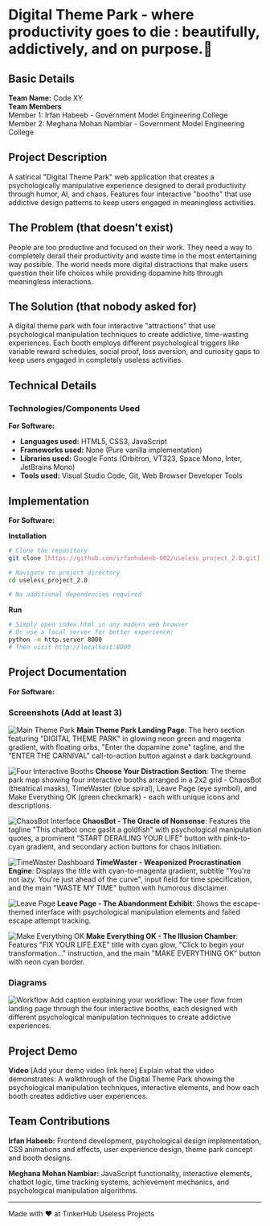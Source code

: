 # Digital Theme Park - where productivity goes to die : beautifully, addictively, and on purpose.🎯

## Basic Details
**Team Name:** Code XY  
**Team Members**  
Member 1: Irfan Habeeb - Government Model Engineering College  
Member 2: Meghana Mohan Nambiar - Government Model Engineering College

## Project Description
A satirical "Digital Theme Park" web application that creates a psychologically manipulative experience designed to derail productivity through humor, AI, and chaos. Features four interactive "booths" that use addictive design patterns to keep users engaged in meaningless activities.

## The Problem (that doesn't exist)
People are too productive and focused on their work. They need a way to completely derail their productivity and waste time in the most entertaining way possible. The world needs more digital distractions that make users question their life choices while providing dopamine hits through meaningless interactions.

## The Solution (that nobody asked for)
A digital theme park with four interactive "attractions" that use psychological manipulation techniques to create addictive, time-wasting experiences. Each booth employs different psychological triggers like variable reward schedules, social proof, loss aversion, and curiosity gaps to keep users engaged in completely useless activities.

## Technical Details

### Technologies/Components Used

**For Software:**
- **Languages used:** HTML5, CSS3, JavaScript
- **Frameworks used:** None (Pure vanilla implementation)
- **Libraries used:** Google Fonts (Orbitron, VT323, Space Mono, Inter, JetBrains Mono)
- **Tools used:** Visual Studio Code, Git, Web Browser Developer Tools

## Implementation

**For Software:**

**Installation**
```bash
# Clone the repository
git clone [https://github.com/irfanhabeeb-002/useless_project_2.0.git]

# Navigate to project directory
cd useless_project_2.0

# No additional dependencies required
```

**Run**
```bash
# Simply open index.html in any modern web browser
# Or use a local server for better experience:
python -m http.server 8000
# Then visit http://localhost:8000
```

## Project Documentation

**For Software:**

### Screenshots (Add at least 3)

![Main Theme Park](assets/main-theme-park.png) **Main Theme Park Landing Page**: The hero section featuring "DIGITAL THEME PARK" in glowing neon green and magenta gradient, with floating orbs, "Enter the dopamine zone" tagline, and the "ENTER THE CARNIVAL" call-to-action button against a dark background.

![Four Interactive Booths](assets/four-booths.png) **Choose Your Distraction Section**: The theme park map showing four interactive booths arranged in a 2x2 grid - ChaosBot (theatrical masks), TimeWaster (blue spiral), Leave Page (eye symbol), and Make Everything OK (green checkmark) - each with unique icons and descriptions.

![ChaosBot Interface](assets/chaosbot.png) **ChaosBot - The Oracle of Nonsense**: Features the tagline "This chatbot once gaslit a goldfish" with psychological manipulation quotes, a prominent "START DERAILING YOUR LIFE" button with pink-to-cyan gradient, and secondary action buttons for chaos initiation.

![TimeWaster Dashboard](assets/timewaster.png) **TimeWaster - Weaponized Procrastination Engine**: Displays the title with cyan-to-magenta gradient, subtitle "You're not lazy. You're just ahead of the curve", input field for time specification, and the main "WASTE MY TIME" button with humorous disclaimer.

![Leave Page](assets/leave-page.png) **Leave Page - The Abandonment Exhibit**: Shows the escape-themed interface with psychological manipulation elements and failed escape attempt tracking.

![Make Everything OK](assets/make-everything-ok.png) **Make Everything OK - The Illusion Chamber**: Features "FIX YOUR LIFE.EXE" title with cyan glow, "Click to begin your transformation..." instruction, and the main "MAKE EVERYTHING OK" button with neon cyan border.

### Diagrams

![Workflow](workflow-diagram.png) Add caption explaining your workflow: The user flow from landing page through the four interactive booths, each designed with different psychological manipulation techniques to create addictive experiences.

## Project Demo

**Video**
[Add your demo video link here] Explain what the video demonstrates: A walkthrough of the Digital Theme Park showing the psychological manipulation techniques, interactive elements, and how each booth creates addictive user experiences.

## Team Contributions

**Irfan Habeeb:** Frontend development, psychological design implementation, CSS animations and effects, user experience design, theme park concept and booth designs.

**Meghana Mohan Nambiar:** JavaScript functionality, interactive elements, chatbot logic, time tracking systems, achievement mechanics, and psychological manipulation algorithms.

---

Made with ❤ at TinkerHub Useless Projects

